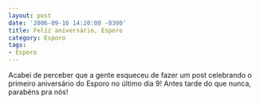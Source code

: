 ```yaml
---
layout: post
date: '2006-09-16 14:20:00 -0300'
title: Feliz aniversário, Esporo
category: Esporo
tags:
- Esporo
---
```

Acabei de perceber que a gente esqueceu de fazer um post celebrando o primeiro aniversário do Esporo no último dia 9! Antes tarde do que nunca, parabéns pra nós!